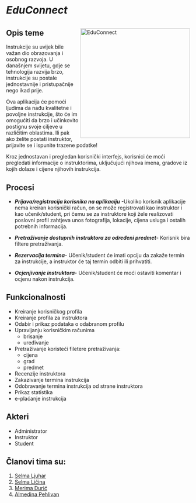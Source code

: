 # _EduConnect_

######


<img src="https://user-images.githubusercontent.com/115474237/227799556-f36a8197-588a-4838-9015-bc72ed7c96aa.jpg" alt="EduConnect" align="right" width="300px" height="300px">

## **Opis teme**

Instrukcije su uvijek bile važan dio obrazovanja i osobnog razvoja. U današnjem svijetu, gdje se tehnologija razvija brzo, instrukcije su postale jednostavnije i pristupačnije nego ikad prije.

Ova aplikacija će pomoći ljudima da nađu kvalitetne i povoljne instrukcije, što će im omogućiti da brzo i učinkovito postignu svoje ciljeve u različitim oblastima. Ili pak ako želite postati instruktor, prijavite se i ispunite trazene podatke!

Kroz jednostavan i pregledan korisnički interfejs, korisnici će moći pregledati informacije o instruktorima, uključujući njihova imena, gradove iz kojih dolaze i cijene njihovih instrukcija.


## **Procesi**

- **_Prijava/registracija korisnika na aplikaciju_**
  -Ukoliko korisnik aplikacije nema kreiran korisnički račun, on se može registrovati kao instruktor i kao učenik/student, pri čemu se za instruktore koji žele realizovati poslovni profil zahtjeva unos fotografija, lokacije, cijena usluga i ostalih potrebnih informacija.

- **_Pretraživanje dostupnih instruktora za određeni predmet_**-
  Korisnik bira filtere pretraživanja.

- **_Rezervacija termina_**-
Učenik/student će imati opciju da zakaže termin za instrukcije, a instruktor će taj termin odbiti ili prihvatiti.

- **_Ocjenjivanje instruktora_**-
Učenik/student će moći ostaviti komentar i ocjenu nakon instrukcija.


## **Funkcionalnosti**
- Kreiranje korisničkog profila
- Kreiranje profila za instruktora
- Odabir i prikaz podataka o odabranom profilu
- Upravljanju korisničkim računima
    - brisanje
    - uređivanje
- Pretraživanje koristeći filetere pretraživanja:
    - cijena
    - grad
    - predmet
- Recenzije instruktora
- Zakazivanje termina instrukcija
- Odobravanje termina instrukcija od strane instruktora
- Prikaz statistika
- e-plaćanje instrukcija

## **Akteri**
- Administrator
- Instruktor
- Student

## **Članovi tima su:**
1. [Selma Ljuhar](https://github.com/selmaalj)
2. [Selma Ličina](https://github.com/slicina7)
3. [Merima Durić](https://github.com/mdur1c)
4. [Almedina Pehlivan](https://github.com/apehlivan1)
